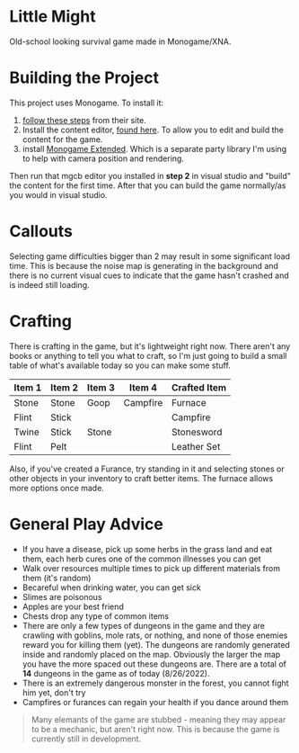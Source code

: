# Little Might
Old-school looking survival game made in Monogame/XNA.

# Building the Project
This project uses Monogame. To install it:

1. [follow these steps](https://docs.monogame.net/articles/getting_started/1_setting_up_your_development_environment_windows.html) from their site.
2. Install the content editor, [found here](https://docs.monogame.net/articles/tools/mgcb_editor.html). To allow you to edit and build the content for the game.
3. install [Monogame Extended](https://www.monogameextended.net/). Which is a separate party library I'm using to help with camera position and rendering.

Then run that mgcb editor you installed in **step 2** in visual studio and "build" the content for the first time. After that you can build the game normally/as you would in visual studio.

# Callouts
Selecting game difficulties bigger than 2 may result in some significant load time. This is because the noise map is generating in the background and there is no current visual cues to indicate that the game hasn't crashed and is indeed still loading.

# Crafting
There is crafting in the game, but it's lightweight right now. There aren't any books or anything to tell you what to craft, so I'm just going to build a small table of what's available today so you can make some stuff.

| Item 1 | Item 2 | Item 3 | Item 4 | Crafted Item |
|--------|--------|--------|--------|--------------|
|Stone   |Stone   |Goop    |Campfire|Furnace       |
|Flint   |Stick   |        |        |Campfire      |
|Twine   |Stick   |Stone   |        |Stonesword    |
|Flint   |Pelt    |        |        |Leather Set   |

Also, if you've created a Furance, try standing in it and selecting stones or other objects in your inventory to craft better items. The furnace allows more options once made.

# General Play Advice

- If you have a disease, pick up some herbs in the grass land and eat them, each herb cures one of the common illnesses you can get
- Walk over resources multiple times to pick up different materials from them (it's random)
- Becareful when drinking water, you can get sick
- Slimes are poisonous
- Apples are your best friend
- Chests drop any type of common items
- There are only a few types of dungeons in the game and they are crawling with goblins, mole rats, or nothing, and none of those enemies reward you for killing them (yet). The dungeons are randomly generated inside and randomly placed on the map. Obviously the larger the map you have the more spaced out these dungeons are. There are a total of **14** dungeons in the game as of today (8/26/2022).
- There is an extremely dangerous monster in the forest, you cannot fight him yet, don't try
- Campfires or furances can regain your health if you dance around them

> Many elemants of the game are stubbed - meaning they may appear to be a mechanic, but aren't right now. This is because the game is currently still in development.
